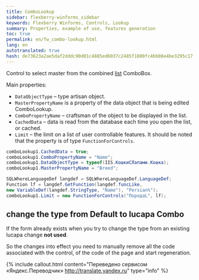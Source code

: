 ```yaml
--- 
title: ComboLookup 
sidebar: flexberry-winforms_sidebar 
keywords: Flexberry Winforms, Controls, Lookup 
summary: Properties, example of use, features generation 
toc: true 
permalink: en/fw_combo-lookup.html 
lang: en 
autotranslated: true 
hash: de73623a2ae5daf2dddc90d01c4885ed6037c2485f1800fc4bb08e4be3295c17 
--- 
```


Control to select master from the combined [list](fw_objectlistview.html) ComboBox. 

Main properties: 

* `DataObjectType` – type artisan object. 
* `MasterPropertyName` is a property of the data object that is being edited ComboLookup. 
* `ComboPropertyName` – craftsman of the object to be displayed in the list. 
* `CachedData` – data is read from the database each time you open the list, or cached. 
* `Limit` – the limit on a list of user controllable features. It should be noted that the property is of type `FunctionForControls`. 

```csharp
comboLookup1.CachedData = true;
comboLookup1.ComboPropertyName = "Name";
comboLookup1.DataObjectType = typeof(IIS.КошкиСЛапами.Кошка);
comboLookup1.MasterPropertyName = "Breed";

SQLWhereLanguageDef langdef = SQLWhereLanguageDef.LanguageDef;  
Function lf = langdef.GetFunction(langdef.funcLike,
new VariableDef(langdef.StringType, "Name"), "Persian%");
comboLookup1.Limit = new FunctionForControls("ПородаL", lf);
``` 

## change the type from Default to lucapa Combo 

If the form already exists when you try to change the type from an existing lucapa change __not used__. 

So the changes into effect you need to manually remove all the code associated with the control, of the code of the page and start regeneration. 



{% include callout.html content="Переведено сервисом «Яндекс.Переводчик» <http://translate.yandex.ru>" type="info" %}